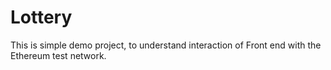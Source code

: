 # Lottery
This is simple demo project, to understand interaction of Front end with the Ethereum test network.
